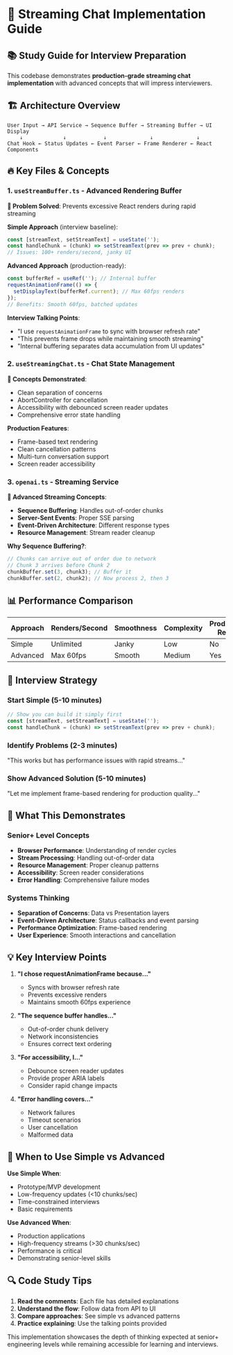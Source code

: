 # 🌊 Streaming Chat Implementation Guide

## 📚 Study Guide for Interview Preparation

This codebase demonstrates **production-grade streaming chat implementation** with advanced concepts that will impress interviewers.

## 🏗️ Architecture Overview

```
User Input → API Service → Sequence Buffer → Streaming Buffer → UI Display
    ↓             ↓            ↓              ↓              ↓
Chat Hook ← Status Updates ← Event Parser ← Frame Renderer ← React Components
```

## 🔥 Key Files & Concepts

### 1. `useStreamBuffer.ts` - Advanced Rendering Buffer
**🎯 Problem Solved**: Prevents excessive React renders during rapid streaming

**Simple Approach** (interview baseline):
```typescript
const [streamText, setStreamText] = useState('');
const handleChunk = (chunk) => setStreamText(prev => prev + chunk);
// Issues: 100+ renders/second, janky UI
```

**Advanced Approach** (production-ready):
```typescript
const bufferRef = useRef(''); // Internal buffer
requestAnimationFrame(() => {
  setDisplayText(bufferRef.current); // Max 60fps renders
});
// Benefits: Smooth 60fps, batched updates
```

**Interview Talking Points**:
- "I use `requestAnimationFrame` to sync with browser refresh rate"
- "This prevents frame drops while maintaining smooth streaming"
- "Internal buffering separates data accumulation from UI updates"

### 2. `useStreamingChat.ts` - Chat State Management
**🎯 Concepts Demonstrated**:
- Clean separation of concerns
- AbortController for cancellation
- Accessibility with debounced screen reader updates
- Comprehensive error state handling

**Production Features**:
- Frame-based text rendering
- Clean cancellation patterns
- Multi-turn conversation support
- Screen reader accessibility

### 3. `openai.ts` - Streaming Service
**🎯 Advanced Streaming Concepts**:
- **Sequence Buffering**: Handles out-of-order chunks
- **Server-Sent Events**: Proper SSE parsing
- **Event-Driven Architecture**: Different response types
- **Resource Management**: Stream reader cleanup

**Why Sequence Buffering?**:
```typescript
// Chunks can arrive out of order due to network
// Chunk 3 arrives before Chunk 2
chunkBuffer.set(3, chunk3); // Buffer it
chunkBuffer.set(2, chunk2); // Now process 2, then 3
```

## 📊 Performance Comparison

| Approach | Renders/Second | Smoothness | Complexity | Production Ready |
|----------|----------------|------------|------------|------------------|
| Simple   | Unlimited      | Janky      | Low        | No               |
| Advanced | Max 60fps      | Smooth     | Medium     | Yes              |

## 🎯 Interview Strategy

### Start Simple (5-10 minutes)
```typescript
// Show you can build it simply first
const [streamText, setStreamText] = useState('');
const handleChunk = (chunk) => setStreamText(prev => prev + chunk);
```

### Identify Problems (2-3 minutes)
"This works but has performance issues with rapid streams..."

### Show Advanced Solution (5-10 minutes)
"Let me implement frame-based rendering for production quality..."

## 🚀 What This Demonstrates

### Senior+ Level Concepts
- **Browser Performance**: Understanding of render cycles
- **Stream Processing**: Handling out-of-order data
- **Resource Management**: Proper cleanup patterns
- **Accessibility**: Screen reader considerations
- **Error Handling**: Comprehensive failure modes

### Systems Thinking
- **Separation of Concerns**: Data vs Presentation layers
- **Event-Driven Architecture**: Status callbacks and event parsing
- **Performance Optimization**: Frame-based rendering
- **User Experience**: Smooth interactions and cancellation

## 💡 Key Interview Points

1. **"I chose requestAnimationFrame because..."**
   - Syncs with browser refresh rate
   - Prevents excessive renders
   - Maintains smooth 60fps experience

2. **"The sequence buffer handles..."**
   - Out-of-order chunk delivery
   - Network inconsistencies
   - Ensures correct text ordering

3. **"For accessibility, I..."**
   - Debounce screen reader updates
   - Provide proper ARIA labels
   - Consider rapid change impacts

4. **"Error handling covers..."**
   - Network failures
   - Timeout scenarios
   - User cancellation
   - Malformed data

## 🤏 When to Use Simple vs Advanced

**Use Simple When**:
- Prototype/MVP development
- Low-frequency updates (<10 chunks/sec)
- Time-constrained interviews
- Basic requirements

**Use Advanced When**:
- Production applications
- High-frequency streams (>30 chunks/sec)
- Performance is critical
- Demonstrating senior-level skills

## 🔍 Code Study Tips

1. **Read the comments**: Each file has detailed explanations
2. **Understand the flow**: Follow data from API to UI
3. **Compare approaches**: See simple vs advanced patterns
4. **Practice explaining**: Use the talking points provided

This implementation showcases the depth of thinking expected at senior+ engineering levels while remaining accessible for learning and interviews.